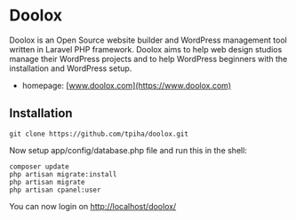 Doolox
======

Doolox is an Open Source website builder and WordPress management tool written in Laravel PHP framework. Doolox aims to help web design studios manage their WordPress projects and to help WordPress beginners with the installation and WordPress setup.

* homepage: [www.doolox.com](https://www.doolox.com)

## Installation ##

```
git clone https://github.com/tpiha/doolox.git
```

Now setup app/config/database.php file and run this in the shell:

```
composer update
php artisan migrate:install
php artisan migrate
php artisan cpanel:user
```

You can now login on [http://localhost/doolox/](http://localhost/doolox/)